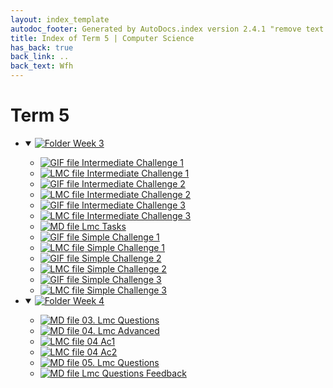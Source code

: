 ```yaml
---
layout: index_template
autodoc_footer: Generated by AutoDocs.index version 2.4.1 "remove text backlinks in index files" ⓒ Starwort, 2020
title: Index of Term 5 | Computer Science
has_back: true
back_link: ..
back_text: Wfh
---
```


# **Term 5**

- <details open><summary><a href='./week_3'><img title='Folder' src='https://starwort.github.io/computer-science/icon-folder.png'> Week 3</a></summary>

  - [![GIF file](https://img.icons8.com/windows/512/03dac6/image-document.png) Intermediate Challenge 1](./week_3/intermediate_challenge_1.gif)
  - [![LMC file](https://starwort.github.io/computer-science/icon-lmc.png) Intermediate Challenge 1](./week_3/intermediate_challenge_1.lmc)
  - [![GIF file](https://img.icons8.com/windows/512/03dac6/image-document.png) Intermediate Challenge 2](./week_3/intermediate_challenge_2.gif)
  - [![LMC file](https://starwort.github.io/computer-science/icon-lmc.png) Intermediate Challenge 2](./week_3/intermediate_challenge_2.lmc)
  - [![GIF file](https://img.icons8.com/windows/512/03dac6/image-document.png) Intermediate Challenge 3](./week_3/intermediate_challenge_3.gif)
  - [![LMC file](https://starwort.github.io/computer-science/icon-lmc.png) Intermediate Challenge 3](./week_3/intermediate_challenge_3.lmc)
  - [![MD file](https://img.icons8.com/windows/512/03dac6/regular-document.png) Lmc Tasks](./week_3/lmc_tasks.html)
  - [![GIF file](https://img.icons8.com/windows/512/03dac6/image-document.png) Simple Challenge 1](./week_3/simple_challenge_1.gif)
  - [![LMC file](https://starwort.github.io/computer-science/icon-lmc.png) Simple Challenge 1](./week_3/simple_challenge_1.lmc)
  - [![GIF file](https://img.icons8.com/windows/512/03dac6/image-document.png) Simple Challenge 2](./week_3/simple_challenge_2.gif)
  - [![LMC file](https://starwort.github.io/computer-science/icon-lmc.png) Simple Challenge 2](./week_3/simple_challenge_2.lmc)
  - [![GIF file](https://img.icons8.com/windows/512/03dac6/image-document.png) Simple Challenge 3](./week_3/simple_challenge_3.gif)
  - [![LMC file](https://starwort.github.io/computer-science/icon-lmc.png) Simple Challenge 3](./week_3/simple_challenge_3.lmc)

  </details>
- <details open><summary><a href='./week_4'><img title='Folder' src='https://starwort.github.io/computer-science/icon-folder.png'> Week 4</a></summary>

  - [![MD file](https://img.icons8.com/windows/512/03dac6/regular-document.png) 03. Lmc Questions](./week_4/03._lmc_questions.html)
  - [![MD file](https://img.icons8.com/windows/512/03dac6/regular-document.png) 04. Lmc Advanced](./week_4/04._lmc_advanced.html)
  - [![LMC file](https://starwort.github.io/computer-science/icon-lmc.png) 04 Ac1](./week_4/04_ac1.lmc)
  - [![LMC file](https://starwort.github.io/computer-science/icon-lmc.png) 04 Ac2](./week_4/04_ac2.lmc)
  - [![MD file](https://img.icons8.com/windows/512/03dac6/regular-document.png) 05. Lmc Questions](./week_4/05._lmc_questions.html)
  - [![MD file](https://img.icons8.com/windows/512/03dac6/regular-document.png) Lmc Questions Feedback](./week_4/lmc_questions_feedback.html)

  </details>
